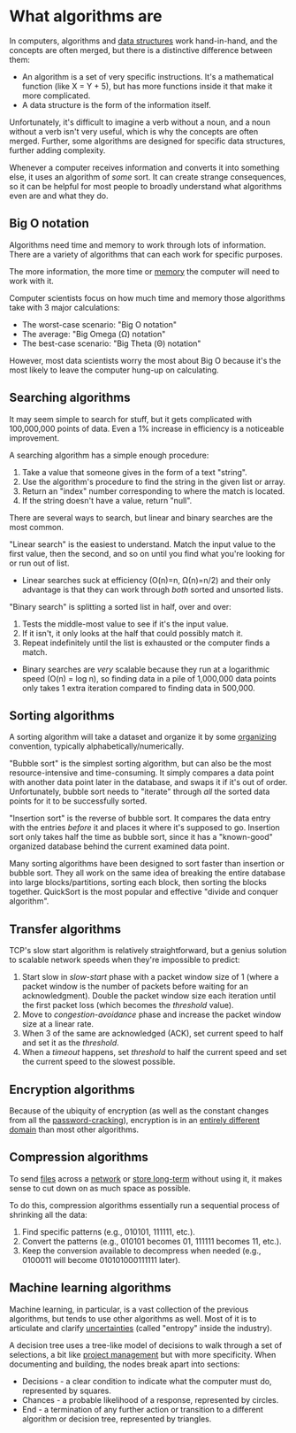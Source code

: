 
# What algorithms are

In computers, algorithms and [data structures](data-structures.md) work hand-in-hand, and the concepts are often merged, but there is a distinctive difference between them:

- An algorithm is a set of very specific instructions. It's a mathematical function (like X = Y + 5), but has more functions inside it that make it more complicated.
- A data structure is the form of the information itself.

Unfortunately, it's difficult to imagine a verb without a noun, and a noun without a verb isn't very useful, which is why the concepts are often merged. Further, some algorithms are designed for specific data structures, further adding complexity.

Whenever a computer receives information and converts it into something else, it uses an algorithm of *some* sort. It can create strange consequences, so it can be helpful for most people to broadly understand what algorithms even are and what they do.

## Big O notation

Algorithms need time and memory to work through lots of information. There are a variety of algorithms that can each work for specific purposes.

The more information, the more time or [memory](computers-memory.md) the computer will need to work with it.

Computer scientists focus on how much time and memory those algorithms take with 3 major calculations:

- The worst-case scenario: "Big O notation"
- The average: "Big Omega (Ω) notation"
- The best-case scenario: "Big Theta (Θ) notation"

However, most data scientists worry the most about Big O because it's the most likely to leave the computer hung-up on calculating.

## Searching algorithms

It may seem simple to search for stuff, but it gets complicated with 100,000,000 points of data. Even a 1% increase in efficiency is a noticeable improvement.

A searching algorithm has a simple enough procedure:

1. Take a value that someone gives in the form of a text "string".
2. Use the algorithm's procedure to find the string in the given list or array.
3. Return an "index" number corresponding to where the match is located.
4. If the string doesn't have a value, return "null".

There are several ways to search, but linear and binary searches are the most common.

"Linear search" is the easiest to understand. Match the input value to the first value, then the second, and so on until you find what you're looking for or run out of list.

- Linear searches suck at efficiency (O(n)=n, Ω(n)=n/2) and their only advantage is that they can work through *both* sorted and unsorted lists.

"Binary search" is splitting a sorted list in half, over and over:

1. Tests the middle-most value to see if it's the input value.
2. If it isn't, it only looks at the half that could possibly match it.
3. Repeat indefinitely until the list is exhausted or the computer finds a match.

- Binary searches are *very* scalable because they run at a logarithmic speed (O(n) = log n), so finding data in a pile of 1,000,000 data points only takes 1 extra iteration compared to finding data in 500,000.

## Sorting algorithms

A sorting algorithm will take a dataset and organize it by some [organizing](organization.md) convention, typically alphabetically/numerically.

"Bubble sort" is the simplest sorting algorithm, but can also be the most resource-intensive and time-consuming. It simply compares a data point with another data point later in the database, and swaps it if it's out of order. Unfortunately, bubble sort needs to "iterate" through *all* the sorted data points for it to be successfully sorted.

"Insertion sort" is the reverse of bubble sort. It compares the data entry with the entries *before* it and places it where it's supposed to go. Insertion sort only takes half the time as bubble sort, since it has a "known-good" organized database behind the current examined data point.

Many sorting algorithms have been designed to sort faster than insertion or bubble sort. They all work on the same idea of breaking the entire database into large blocks/partitions, sorting each block, then sorting the blocks together. QuickSort is the most popular and effective "divide and conquer algorithm".

## Transfer algorithms

TCP's slow start algorithm is relatively straightforward, but a genius solution to scalable network speeds when they're impossible to predict:

1. Start slow in *slow-start* phase with a packet window size of 1 (where a packet window is the number of packets before waiting for an acknowledgment). Double the packet window size each iteration until the first packet loss (which becomes the *threshold* value).
2. Move to *congestion-avoidance* phase and increase the packet window size at a linear rate.
3. When 3 of the same are acknowledged (ACK), set current speed to half and set it as the *threshold*.
4. When a *timeout* happens, set *threshold* to half the current speed and set the current speed to the slowest possible.

## Encryption algorithms

Because of the ubiquity of encryption (as well as the constant changes from all the [password-cracking](hacking.md)), encryption is in an [entirely different domain](encryption.md) than most other algorithms.

## Compression algorithms

To send [files](computers-files.md) across a [network](networks-computer.md) or [store long-term](computers-memory.md) without using it, it makes sense to cut down on as much space as possible.

To do this, compression algorithms essentially run a sequential process of shrinking all the data:

1. Find specific patterns (e.g., 010101, 111111, etc.).
2. Convert the patterns (e.g., 010101 becomes 01, 111111 becomes 11, etc.).
3. Keep the conversion available to decompress when needed (e.g., 0100011 will become 010101000111111 later).

## Machine learning algorithms

Machine learning, in particular, is a vast collection of the previous algorithms, but tends to use other algorithms as well. Most of it is to articulate and clarify [uncertainties](understanding-certainty.md) (called "entropy" inside the industry).

A decision tree uses a tree-like model of decisions to walk through a set of selections, a bit like [project management](mgmt-2_projects-cs.md) but with more specificity. When documenting and building, the nodes break apart into sections:

- Decisions - a clear condition to indicate what the computer must do, represented by squares.
- Chances - a probable likelihood of a response, represented by circles.
- End - a termination of any further action or transition to a different algorithm or decision tree, represented by triangles.
